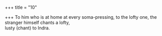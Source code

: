 +++
title = "10"

+++
To him who is at home at every soma-pressing, to the lofty one, the  stranger himself chants a lofty,  
lusty (chant) to Indra.  